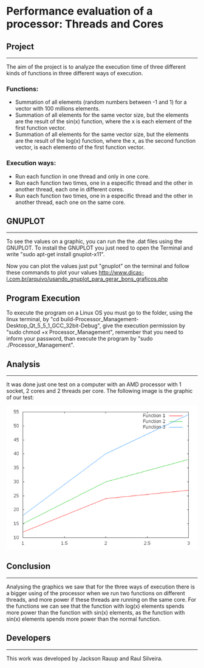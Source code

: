 # Performance evaluation of a processor: Threads and Cores

## Project
***
The aim of the project is to analyze the execution time of three different kinds of functions in three different ways of execution.

### Functions:
- Summation of all elements (random numbers between -1 and 1) for a vector with 100 millions elements.
- Summation of all elements for the same vector size, but the elements are the result of the sin(x) function, where the x is each element of the first function vector.
- Summation of all elements for the same vector size, but the elements are the result of the log(x) function, where the x, as the second function vector, is each elemento of the first function vector.

### Execution ways:
- Run each function in one thread and only in one core.
- Run each function two times, one in a especific thread and the other in another thread, each one in different cores.
- Run each function two times, one in a especific thread and the other in another thread, each one on the same core.

## GNUPLOT
***
To see the values on a graphic, you can run the the .dat files using the GNUPLOT. To install the GNUPLOT you just need to open the Terminal and write "sudo apt-get install gnuplot-x11".

Now you can plot the values just put "gnuplot" on the terminal and follow these commands to plot your values <http://www.dicas-l.com.br/arquivo/usando_gnuplot_para_gerar_bons_graficos.php>

## Program Execution
To execute the program on a Linux OS you must go to the folder, using the linux terminal, by "cd build-Processor_Management-Desktop_Qt_5_5_1_GCC_32bit-Debug", give the execution permission by "sudo chmod +x Processor_Management", remember that you need to inform your password, than execute the program by "sudo ./Processor_Management".

## Analysis
***
It was done just one test on a computer with an AMD processor with 1 socket, 2 cores and 2 threads per core. The following image is the graphic of our test:

![Graphic](build-Processor_Management-Desktop_Qt_5_5_1_GCC_32bit-Debug/Graphic.png?raw=true "Execution graphic")

## Conclusion
***

Analysing the graphics we saw that for the three ways of execution there is a bigger using of the processor when we run two functions on different threads, and more power if these threads are running on the same core. For the functions we can see that the function with log(x) elements spends more power than the function with sin(x) elements, as the function with sin(x) elements spends more power than the normal function.

## Developers
***

This work was developed by Jackson Rauup and Raul Silveira.

